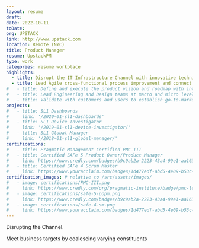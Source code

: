 ```yaml
---
layout: resume
draft:
date: 2022-10-11
toDate:
org: UPSTACK
link: http://www.upstack.com
location: Remote (NYC)
title: Product Manager
resume: UpstackPM
type: work
categories: resume workplace
highlights:
  - title: Disrupt the IT Infrastructure Channel with innovative technical solutions to business problems
  - title: Lead Agile cross-functional process improvement and connect Product mindset with sales outcomes
#   - title: Define and execute the product vision and roadmap with internal and external stakeholders
#   - title: Lead Engineering and Design teams at macro and micro levels to ensure successful delivery
#   - title: Validate with customers and users to establish go-to-market strategy with Sales and Customer Success
projects:
#   - title: SL1 Dashboards
#     link: '/2020-01-sl1-dashboards'
#   - title: SL1 Device Investigator
#     link: '/2019-01-sl1-device-investigator/'
#   - title: SL1 Global Manager
#     link: '/2018-01-sl1-global-manager/'
certifications:
#   - title: Pragmatic Management Certified PMC-III
#   - title: Certified SAFe 5 Product Owner/Product Manager
#     link: https://www.credly.com/badges/b9c9ab2a-2223-43a4-99e1-aa16353285ff/public_url
#   - title: Certified SAFe 4 Scrum Master
#     link: https://www.youracclaim.com/badges/1d477edf-abd5-4e09-b53c-e947faf1c809/linked_in_profile
certification_images: # relative to /src/assets/images/
#   - image: certifications/PMC-III.png
#     link: https://www.credly.com/org/pragmatic-institute/badge/pmc-level-iii
#   - image: certifications/safe-5-popm.png
#     link: https://www.credly.com/badges/b9c9ab2a-2223-43a4-99e1-aa16353285ff/public_url
#   - image: certifications/safe-4-sm.png
#     link: https://www.youracclaim.com/badges/1d477edf-abd5-4e09-b53c-e947faf1c809/linked_in_profile
---
```


Disrupting the Channel.

Meet business targets by coalescing varying constituents

<!-- - Clients
- Suppliers
- Advisors
- Back-office staff -->

<!-- Build and deliver IT software that solves business problems

Define and execute the product vision and roadmap with internal and external stakeholders

- Create <span class="skill">PRD</span> Product Requirements documents to guide execution of multi-year feature development
- Reach out across the organization to get stakeholder feedback about projects and proposals
- Reach out to customer partners to learn pain points and evaluate requests

Work closely with Engineering and Design at macro and micro levels to ensure successful delivery

- Prioritize value-add features based on organizational roadmap
- Work through complex enterprise <span class="skill">Release Management</span> to deliver hotfix version x.y.z.a to the customer who needs it now

<span class="skill">Validate</span> with customers and users to ensure alignment with Sales and Customer Success

Managed multiple scrum teams as a Product Owner:

- Maintain healthy <span class="skill">backlog</span> by writing detailed stories with UX and engineering buy-in
- Make day-to-day decisions by bringing customer and user perspective to engineering -->
